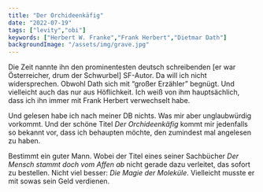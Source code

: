 ```yaml
---
title: "Der Orchideenkäfig"
date: "2022-07-19"
tags: ["levity","obi"]
keywords: ["Herbert W. Franke","Frank Herbert","Dietmar Dath"]
backgroundImage: "/assets/img/grave.jpg"
---
```

Die Zeit nannte ihn den prominentesten deutsch schreibenden [er war Österreicher, drum der Schwurbel] SF-Autor. Da will ich nicht widersprechen. Obwohl Dath sich mit “großer Erzähler” begnügt. Und vielleicht auch das nur aus Höflichkeit. Ich weiß von ihm hauptsächlich, dass ich ihn immer mit Frank Herbert verwechselt habe.

Und gelesen habe ich nach meiner DB nichts. Was mir aber unglaubwürdig vorkommt. Und der schöne Titel *Der Orchideenkäfig* kommt mir jedenfalls so bekannt vor, dass ich behaupten möchte, den zumindest mal angelesen zu haben.

Bestimmt ein guter Mann. Wobei der Titel eines seiner Sachbücher *Der Mensch stammt doch vom Affen ab* nicht gerade dazu verleitet, das sofort zu bestellen. Nicht viel besser: *Die Magie der Moleküle*. Vielleicht musste er mit sowas sein Geld verdienen.